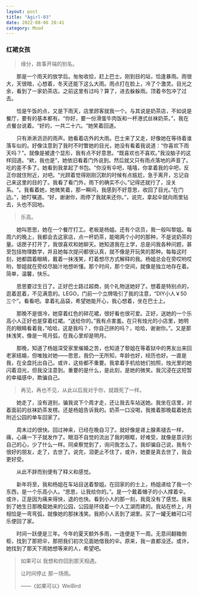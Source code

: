 ```yaml
---
layout: post
title: "Agirl-03"
date: 2022-08-06 20:41
category: Mood
---
```


### 红裙女孩

> 缘分，故事开端的别名。

&emsp;&emsp;那是一个雨天的放学后。匆匆收拾，赶上巴士。刚到目的站，恰逢暴雨。雨很大，天很暗，心想着，冬天还能下这么大雨。雨点打在脸上，冷了个激灵。目光之余，看到了一家奶茶店。之前这里有过吗？算了，进去躲躲雨。顶着书包冲了过去。

&emsp;&emsp;恰是午饭的点，又是下雨天，店里顾客就我一个。与其说是奶茶店，不如说是餐厅，要有的基本都有。“你好，要一份滑蛋牛肉饭和一杯港式丝袜奶茶。”，我在点餐台说着。“好的，一共二十六。“她笑着回道。

&emsp;&emsp;只有淅淅沥沥的雨声。她看着店外的大雨。巴士来了又走，好像她在等待着谁落车似的。好像注意到了我时不时瞥她的目光，她没有看着我说道：“你喜欢下雨天吗？”。就像是被逮个显形，我有点不好意思。“既喜欢也不喜欢。”我没脑子的这样回道。“欸，我也是”，她依旧看着门外说到。然后就又只有雨点落地的声音了。吃的差不多了。她看到我拿起了书包。“你没有伞吧，嘻嘻，你拿着我的伞吧，反正你就住附近，对吧。“光顾着觉得刚刚沉默的时候有点尴尬，急于离开，忘记自己来这里的目的了。我看了看门外，雨下的确实不小。”记得还就行了，没关系。“。我看着她，她微笑着，那一瞬间，我感到不好意思，收回了目光。”在门边。”，她叮嘱道。“好，谢谢你，雨停了我就来还你。”，说完，拿起伞就向雨里钻去，头也不回地。

> 乐高。

&emsp;&emsp;她叫思思，她在一个餐厅打工。老板是杨姐。还有个店员，我一般叫黎姐。每周六的晚上，我都会去这家店，点一杯奶茶，能喝两个小时的那种，不是说奶茶的量。话匣子打开了，我很喜欢和她聊天。她知道我在上学，总是问我各种问题，甚至包括物理数学，并且她每次提问都很认真，就不像是开玩笑的那种。每每这时刻，她都圆着眼睛，戴着一抹浅笑，盯着想尽方式解释的我。杨姐总会在旁哎哟哎哟，黎姐就在旁绞尽脑汁地想听懂。那个时间，那个空间，就像是独立地存在着。简单，温馨，快乐。

&emsp;&emsp;思思要过生日了。正好巴士路过超商，挑个礼物送她好了。想着是特别点的，逛着逛着，不见满意的。LEGO，门前一个立牌吸引了我的注意，“DIY小人￥50三个”。看看吧。拿着礼品袋，希望她能开心，我心想着，坐在巴士上。

&emsp;&emsp;那晚不是很冷，她穿着红色的碎花裙，很好看也很可爱。正好，送她的一个乐高小人正好也是穿着红裙。“送给你的。”我有点害羞。在只有烛光的小店里，她明亮的眼睛看着我，”哈哈，这是我吗？，你自己拼的吗？，哈哈，谢谢你。”。又是那抹浅笑，像是一弯月弧，在我心里却是明月。

&emsp;&emsp;那晚，知道了杨姐深受家里催婚之苦，也知道了黎姐在等着狱中的男友出来回老家结婚，但唯独对她——思思，我仍一无所知，年龄也好，经历也好。一直是我，在全盘托出自己。或许，这些都不重要。我拿着手机给她们拍照，烛光里的她闪着泪光，但我没注意到。重要的是什么，是此刻，是她的微笑。我沉浸在这短暂的幸福感中，欺骗自己。

> 再见，再也不见，从此以后我对于你，就跟死了一样。

&emsp;&emsp;她走了，没有道别，骗我说下个周才走，还让我去车站送她。我坐在店里，对着面前的丝袜奶茶发楞。还是杨姐告诉我的。奶茶一口没喝，我推着那晚载着她去附近公园的单车回家了。

&emsp;&emsp;周末过的很快。回过神来，已经在晚自习了。就好像是肾上腺素褪去一样，痛，心痛一下子就发作了。眼泪不自觉的流出了我的眼眶，好难受，就像是意识到自己的心，少了什么一样。同桌察觉到了，询问我怎么了。我却骗自己说，我有个很好的朋友，走了，去世了。说完，泪更止不住了，或许，她要是真去世了，我会更好受。

&emsp;&emsp;从此不辞而别便有了释义和感觉。

&emsp;&emsp;新年将至，我和杨姐在车站目送着黎姐。在回家的的士上，杨姐递给了我一个东西，是一个乐高小人。“思思，让我给你的。”。是一个戴着帽子的小人撑着伞。或许，正是因为痛来得快，退的也快。看到小人的那一刻，我竟没有了感觉。我来到了她生日那晚载她来的公园，公园是环绕着一个人工湖而建的。我站在桥上，月相恰是一弯弯弧，就像她的那抹浅笑。我把小人丢到了湖里。买了一罐无糖可口可乐便回了家。

&emsp;&emsp;时间一跃便是三年。今年的夏天额外多雨，一连便是下一周。无意间翻箱倒柜，找到了那把伞，那把我们初次见面她借我的伞。原来，我一直都没还。或许，她找到了那天下雨她想等来的人，希望吧。

> 如果可以 我想和你回到那天相遇。
>
> 让时间停止 那一场雨。
>
> ——《如果可以》WeiBird



